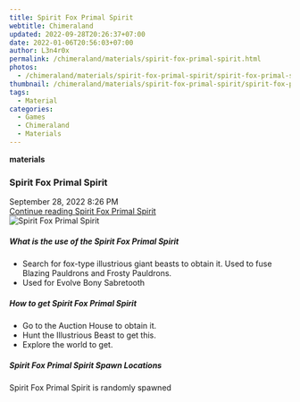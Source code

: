 ```yaml
---
title: Spirit Fox Primal Spirit
webtitle: Chimeraland
updated: 2022-09-28T20:26:37+07:00
date: 2022-01-06T20:56:03+07:00
author: L3n4r0x
permalink: /chimeraland/materials/spirit-fox-primal-spirit.html
photos:
  - /chimeraland/materials/spirit-fox-primal-spirit/spirit-fox-primal-spirit.webp
thumbnail: /chimeraland/materials/spirit-fox-primal-spirit/spirit-fox-primal-spirit.webp
tags:
  - Material
categories:
  - Games
  - Chimeraland
  - Materials
---
```


<section id="bootstrap-wrapper">
  <link
    rel="stylesheet"
    href="https://cdn.statically.io/gh/dimaslanjaka/Web-Manajemen/40ac3225/css/bootstrap-4.5-wrapper.css"
  />
  <div
    class="row g-0 border rounded overflow-hidden flex-md-row mb-4 shadow-sm position-relative"
  >
    <div class="col p-4 d-flex flex-column position-static">
      <strong class="d-inline-block mb-2 text-success">materials</strong>
      <h3 class="mb-0">Spirit Fox Primal Spirit</h3>
      <div class="mb-1 text-muted">September 28, 2022 8:26 PM</div>
      <a href="#" class="stretched-link d-none"
        >Continue reading Spirit Fox Primal Spirit</a
      >
    </div>
    <div class="col-auto d-none d-lg-block">
      <img
        src="/chimeraland/materials/spirit-fox-primal-spirit/spirit-fox-primal-spirit.webp"
        alt="Spirit Fox Primal Spirit"
      />
    </div>
  </div>
  <div class="row">
    <div class="col-lg-6 col-12 mb-2">
      <div class="card">
        <div class="card-body">
          <h5 class="card-title">
            What is the use of the Spirit Fox Primal Spirit
          </h5>
          <div class="card-text">
            <ul>
              <li>
                Search for fox-type illustrious giant beasts to obtain it. Used
                to fuse Blazing Pauldrons and Frosty Pauldrons.
              </li>
              <li>Used for Evolve Bony Sabretooth</li>
            </ul>
          </div>
        </div>
      </div>
    </div>
    <div class="col-lg-6 col-12 mb-2">
      <div class="card">
        <div class="card-body">
          <h5 class="card-title">How to get Spirit Fox Primal Spirit</h5>
          <div class="card-text">
            <ul>
              <li>Go to the Auction House to obtain it.</li>
              <li>Hunt the Illustrious Beast to get this.</li>
              <li>Explore the world to get.</li>
            </ul>
          </div>
        </div>
      </div>
    </div>
    <div class="col-12 mb-2">
      <h5>Spirit Fox Primal Spirit Spawn Locations</h5>
      <p>Spirit Fox Primal Spirit is randomly spawned</p>
    </div>
  </div>
</section>